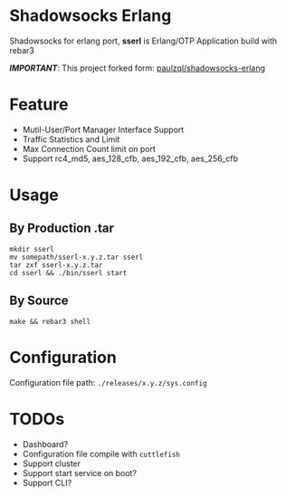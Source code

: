 # Shadowsocks Erlang
Shadowsocks for erlang port, **sserl** is Erlang/OTP Application build with rebar3

***IMPORTANT***: This project forked form: [paulzql/shadowsocks-erlang](https://github.com/paulzql/shadowsocks-erlang)

# Feature
- Mutil-User/Port Manager Interface Support
- Traffic Statistics and Limit
- Max Connection Count limit on port
- Support rc4_md5, aes_128_cfb, aes_192_cfb, aes_256_cfb
# Usage
## By Production .tar
```shell
mkdir sserl
mv somepath/sserl-x.y.z.tar sserl
tar zxf sserl-x.y.z.tar
cd sserl && ./bin/sserl start
```

## By Source
```
make && rebar3 shell
```

# Configuration
Configuration file path: `./releases/x.y.z/sys.config`


# TODOs
- Dashboard?
- Configuration file compile with `cuttlefish`
- Support cluster
- Support start service on boot?
- Support CLI?
